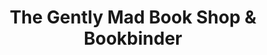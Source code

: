 ---
title: "The Gently Mad Book Shop & Bookbinder"
url: /edinburgh/the-gently-mad-book-shop-and-bookbinder/
shop: books
---